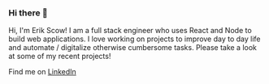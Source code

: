 ### Hi there 👋

Hi, I'm Erik Scow! I am a full stack engineer who uses React and Node to build web applications. I love working on projects to improve day to day life and automate / digitalize otherwise cumbersome tasks. Please take a look at some of my recent projects!

Find me on [LinkedIn](https://linkedin.com/in/erikscow)

<!--
**ErikScow/ErikScow** is a ✨ _special_ ✨ repository because its `README.md` (this file) appears on your GitHub profile.
